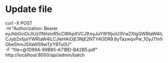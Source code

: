 # Update file

curl -X POST \
  -H "Authorization: Bearer eyJhbGciOiJIUzI1NiIsInR5cCI6IkpXVCJ9.eyJuYW1lIjoiU3VwZXIgQWRtaW4iLCJyb2xlIjoiYWRtaW4iLCJleHAiOjE3NjE2NTY4ODR9.8yTazwqvPw_1OyJTIn1iObeShmJSXaWS9wTjrYBTu0U" \
  -F "file=@1D99A-89B85-A71BD-BA2B5.pdf" \
  http://localhost:8000/api/admin/batch
